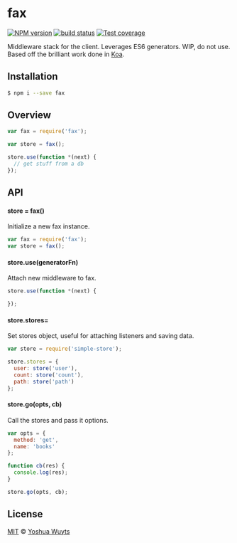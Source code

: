 # fax
[![NPM version][npm-image]][npm-url]
[![build status][travis-image]][travis-url]
[![Test coverage][coveralls-image]][coveralls-url]

Middleware stack for the client. Leverages ES6 generators. WIP, do not use.
Based off the brilliant work done in [Koa](http://koajs.com).


## Installation
```bash
$ npm i --save fax
```

## Overview
```js
var fax = require('fax');

var store = fax();

store.use(function *(next) {
  // get stuff from a db
});

```

## API
#### store = fax()
Initialize a new fax instance.
```js
var fax = require('fax');
var store = fax();
```

#### store.use(generatorFn)
Attach new middleware to fax.
```js
store.use(function *(next) {

});
```

#### store.stores=
Set stores object, useful for attaching listeners and saving data.
```js
var store = require('simple-store');

store.stores = {
  user: store('user'),
  count: store('count'),
  path: store('path')
};
```

#### store.go(opts, cb)
Call the stores and pass it options.
```js
var opts = {
  method: 'get',
  name: 'books'
};

function cb(res) {
  console.log(res);
}

store.go(opts, cb);
```

## License
[MIT](https://tldrlegal.com/license/mit-license) ©
[Yoshua Wuyts](yoshuawuyts.com)

[npm-image]: https://img.shields.io/npm/v/fax.svg?style=flat-square
[npm-url]: https://npmjs.org/package/fax
[travis-image]: https://img.shields.io/travis/yoshuawuyts/fax.svg?style=flat-square
[travis-url]: https://travis-ci.org/yoshuawuyts/fax
[coveralls-image]: https://img.shields.io/coveralls/yoshuawuyts/fax.svg?style=flat-square
[coveralls-url]: https://coveralls.io/r/yoshuawuyts/fax?branch=master
